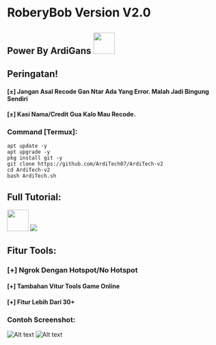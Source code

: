 # RoberyBob Version V2.0
<h2>Power By ArdiGans <img img src="https://media.giphy.com/media/12oufCB0MyZ1Go/giphy.gif" width="50"></h2>

## Peringatan!
#### [±] Jangan Asal Recode Gan Ntar Ada Yang Error. Malah Jadi Bingung Sendiri
#### [±] Kasi Nama/Credit Gua Kalo Mau Recode.


### Command [Termux]:
```
apt update -y
apt upgrade -y
pkg install git -y
git clone https://github.com/ArdiTech07/ArdiTech-v2
cd ArdiTech-v2
bash ArdiTech.sh
```

## Full Tutorial:
<code><a href="https://wa.me/6285282996146" target="_blank"><img height="50" src="https://www.vectorlogo.zone/logos/whatsapp/whatsapp-tile.svg"></a></code>
<code><a href="https://youtube.com/channel/UCzIFppli9TWd4is-9vhGCaQ" target="_blank"><img src="https://www.vectorlogo.zone/logos/youtube/youtube-icon.svg"></a></code>

## Fitur Tools:
### [+] Ngrok Dengan Hotspot/No Hotspot
#### [+] Tambahan Vitur Tools Game Online
#### [+] Fitur Lebih Dari 30+

### Contoh Screenshot:
![Alt text](https://i.ibb.co/CskCY8P/IMG-20210627-152851.jpg "ArdiTech")
![Alt text](https://i.ibb.co/Kx9spdQ/IMG-20210627-160638.jpg "Foto")
